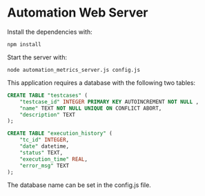 Automation Web Server
===================

Install the dependencies with:
```
npm install
```

Start the server with:
```
node automation_metrics_server.js config.js
```

This application requires a database with the following two tables:
```sql
CREATE TABLE "testcases" (
    "testcase_id" INTEGER PRIMARY KEY AUTOINCREMENT NOT NULL ,
    "name" TEXT NOT NULL UNIQUE ON CONFLICT ABORT,
    "description" TEXT
);
```

```sql
CREATE TABLE "execution_history" (
    "tc_id" INTEGER,
    "date" datetime,
    "status" TEXT,
    "execution_time" REAL,
    "error_msg" TEXT
);
```

The database name can be set in the config.js file.
